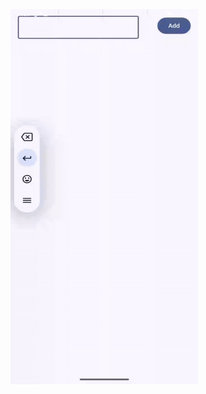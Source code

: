 <img src="https://github.com/gptshubham595/TodoJetpackCompose/blob/main/Screen_recording_20250108_040942-ezgif.com-video-to-gif-converter.gif" width="300" height="600"/>
